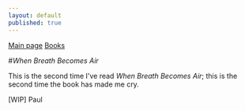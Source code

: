 ```yaml
---
layout: default
published: true
---
```

[Main page](../)
[Books](./)

#*When Breath Becomes Air*

This is the second time I've read *When Breath Becomes Air*; this is the second time the book has made me cry.

[WIP]
Paul 